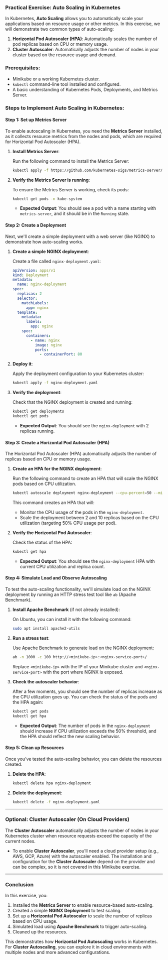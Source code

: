 ### Practical Exercise: Auto Scaling in Kubernetes

In Kubernetes, **Auto Scaling** allows you to automatically scale your applications based on resource usage or other metrics. In this exercise, we will demonstrate two common types of auto-scaling:

1. **Horizontal Pod Autoscaler (HPA)**: Automatically scales the number of pod replicas based on CPU or memory usage.
2. **Cluster Autoscaler**: Automatically adjusts the number of nodes in your cluster based on the resource usage and demand.

### **Prerequisites:**

- Minikube or a working Kubernetes cluster.
- `kubectl` command-line tool installed and configured.
- A basic understanding of Kubernetes Pods, Deployments, and Metrics Server.

### **Steps to Implement Auto Scaling in Kubernetes:**

#### **Step 1: Set up Metrics Server**

To enable autoscaling in Kubernetes, you need the **Metrics Server** installed, as it collects resource metrics from the nodes and pods, which are required for Horizontal Pod Autoscaler (HPA).

1. **Install Metrics Server**:

   Run the following command to install the Metrics Server:

   ```bash
   kubectl apply -f https://github.com/kubernetes-sigs/metrics-server/releases/latest/download/components.yaml
   ```

2. **Verify the Metrics Server is running**:

   To ensure the Metrics Server is working, check its pods:

   ```bash
   kubectl get pods -n kube-system
   ```

   - **Expected Output**: You should see a pod with a name starting with `metrics-server`, and it should be in the `Running` state.

#### **Step 2: Create a Deployment**

Next, we'll create a simple deployment with a web server (like NGINX) to demonstrate how auto-scaling works.

1. **Create a simple NGINX deployment**:

   Create a file called `nginx-deployment.yaml`:

   ```yaml
   apiVersion: apps/v1
   kind: Deployment
   metadata:
     name: nginx-deployment
   spec:
     replicas: 2
     selector:
       matchLabels:
         app: nginx
     template:
       metadata:
         labels:
           app: nginx
       spec:
         containers:
           - name: nginx
             image: nginx
             ports:
               - containerPort: 80
   ```

2. **Deploy it**:

   Apply the deployment configuration to your Kubernetes cluster:

   ```bash
   kubectl apply -f nginx-deployment.yaml
   ```

3. **Verify the deployment**:

   Check that the NGINX deployment is created and running:

   ```bash
   kubectl get deployments
   kubectl get pods
   ```

   - **Expected Output**: You should see the `nginx-deployment` with 2 replicas running.

#### **Step 3: Create a Horizontal Pod Autoscaler (HPA)**

The Horizontal Pod Autoscaler (HPA) automatically adjusts the number of replicas based on CPU or memory usage.

1. **Create an HPA for the NGINX deployment**:

   Run the following command to create an HPA that will scale the NGINX pods based on CPU utilization.

   ```bash
   kubectl autoscale deployment nginx-deployment --cpu-percent=50 --min=2 --max=10
   ```

   This command creates an HPA that will:
   - Monitor the CPU usage of the pods in the `nginx-deployment`.
   - Scale the deployment between 2 and 10 replicas based on the CPU utilization (targeting 50% CPU usage per pod).

2. **Verify the Horizontal Pod Autoscaler**:

   Check the status of the HPA:

   ```bash
   kubectl get hpa
   ```

   - **Expected Output**: You should see the `nginx-deployment` HPA with current CPU utilization and replica count.

#### **Step 4: Simulate Load and Observe Autoscaling**

To test the auto-scaling functionality, we'll simulate load on the NGINX deployment by running an HTTP stress test tool like `ab` (Apache Benchmark).

1. **Install Apache Benchmark** (if not already installed):

   On Ubuntu, you can install it with the following command:

   ```bash
   sudo apt install apache2-utils
   ```

2. **Run a stress test**:

   Use Apache Benchmark to generate load on the NGINX deployment:

   ```bash
   ab -n 1000 -c 100 http://<minikube-ip>:<nginx-service-port>/
   ```

   Replace `<minikube-ip>` with the IP of your Minikube cluster and `<nginx-service-port>` with the port where NGINX is exposed.

3. **Check the autoscaler behavior**:

   After a few moments, you should see the number of replicas increase as the CPU utilization goes up. You can check the status of the pods and the HPA again:

   ```bash
   kubectl get pods
   kubectl get hpa
   ```

   - **Expected Output**: The number of pods in the `nginx-deployment` should increase if CPU utilization exceeds the 50% threshold, and the HPA should reflect the new scaling behavior.

#### **Step 5: Clean up Resources**

Once you’ve tested the auto-scaling behavior, you can delete the resources created.

1. **Delete the HPA**:

   ```bash
   kubectl delete hpa nginx-deployment
   ```

2. **Delete the deployment**:

   ```bash
   kubectl delete -f nginx-deployment.yaml
   ```

---

### **Optional: Cluster Autoscaler (On Cloud Providers)**

The **Cluster Autoscaler** automatically adjusts the number of nodes in your Kubernetes cluster when resource requests exceed the capacity of the current nodes.

- To enable **Cluster Autoscaler**, you'll need a cloud provider setup (e.g., AWS, GCP, Azure) with the autoscaler enabled. The installation and configuration for the **Cluster Autoscaler** depend on the provider and can be complex, so it is not covered in this Minikube exercise.

---

### **Conclusion**

In this exercise, you:
1. Installed the **Metrics Server** to enable resource-based auto-scaling.
2. Created a simple **NGINX Deployment** to test scaling.
3. Set up a **Horizontal Pod Autoscaler** to scale the number of replicas based on CPU usage.
4. Simulated load using **Apache Benchmark** to trigger auto-scaling.
5. Cleaned up the resources.

This demonstrates how **Horizontal Pod Autoscaling** works in Kubernetes. For **Cluster Autoscaling**, you can explore it in cloud environments with multiple nodes and more advanced configurations.